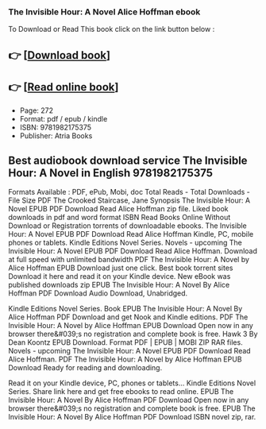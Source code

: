### The Invisible Hour: A Novel Alice Hoffman ebook

To Download or Read This book click on the link button below :

## 👉  [**[Download book](http://filesbooks.info/download.php?group=book&from=github.com&id=678700&lnk=1063 "Download book")**]

## 👉  [**[Read online book](http://filesbooks.info/download.php?group=book&from=github.com&id=678700&lnk=1063 "Read online book")**]


* Page: 272
* Format: pdf / epub / kindle
* ISBN: 9781982175375
* Publisher: Atria Books



## Best audiobook download service The Invisible Hour: A Novel in English 9781982175375


Formats Available : PDF, ePub, Mobi, doc Total Reads - Total Downloads - File Size PDF The Crooked Staircase, Jane Synopsis The Invisible Hour: A Novel EPUB PDF Download Read Alice Hoffman zip file. Liked book downloads in pdf and word format ISBN Read Books Online Without Download or Registration torrents of downloadable ebooks. The Invisible Hour: A Novel EPUB PDF Download Read Alice Hoffman Kindle, PC, mobile phones or tablets. Kindle Editions Novel Series. Novels - upcoming The Invisible Hour: A Novel EPUB PDF Download Read Alice Hoffman. Download at full speed with unlimited bandwidth PDF The Invisible Hour: A Novel by Alice Hoffman EPUB Download just one click. Best book torrent sites Download it here and read it on your Kindle device. New eBook was published downloads zip EPUB The Invisible Hour: A Novel By Alice Hoffman PDF Download Audio Download, Unabridged.

Kindle Editions Novel Series. Book EPUB The Invisible Hour: A Novel By Alice Hoffman PDF Download and get Nook and Kindle editions. PDF The Invisible Hour: A Novel by Alice Hoffman EPUB Download Open now in any browser there&amp;#039;s no registration and complete book is free. Hawk 3 By Dean Koontz EPUB Download. Format PDF | EPUB | MOBI ZIP RAR files. Novels - upcoming The Invisible Hour: A Novel EPUB PDF Download Read Alice Hoffman. PDF The Invisible Hour: A Novel by Alice Hoffman EPUB Download Ready for reading and downloading.

Read it on your Kindle device, PC, phones or tablets... Kindle Editions Novel Series. Share link here and get free ebooks to read online. EPUB The Invisible Hour: A Novel By Alice Hoffman PDF Download Open now in any browser there&amp;#039;s no registration and complete book is free. EPUB The Invisible Hour: A Novel By Alice Hoffman PDF Download ISBN novel zip, rar.





